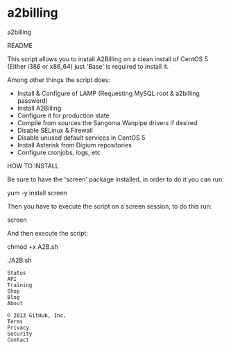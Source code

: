 a2billing
=========

a2billing


README

This script allows you to install A2Billing on a clean install of CentOS 5 (Either i386 or x86_64) just 'Base' is required to install it.

Among other things the script does:

- Install & Configure of LAMP (Requesting MySQL root & a2billing password)
- Install A2Billing
- Configure it for production state
- Compile from sources the Sangoma Wanpipe drivers if desired
- Disable SELinux & Firewall
- Disable unused default services in CentOS 5
- Install Asterisk from Digium repositories
- Configure cronjobs, logs, etc

HOW TO INSTALL

Be sure to have the 'screen' package installed, in order to do it you can run:

yum -y install screen

Then you have to execute the script on a screen session, to do this run:

screen

And then execute the script:

chmod +x A2B.sh

./A2B.sh

    Status
    API
    Training
    Shop
    Blog
    About

    © 2013 GitHub, Inc.
    Terms
    Privacy
    Security
    Contact

